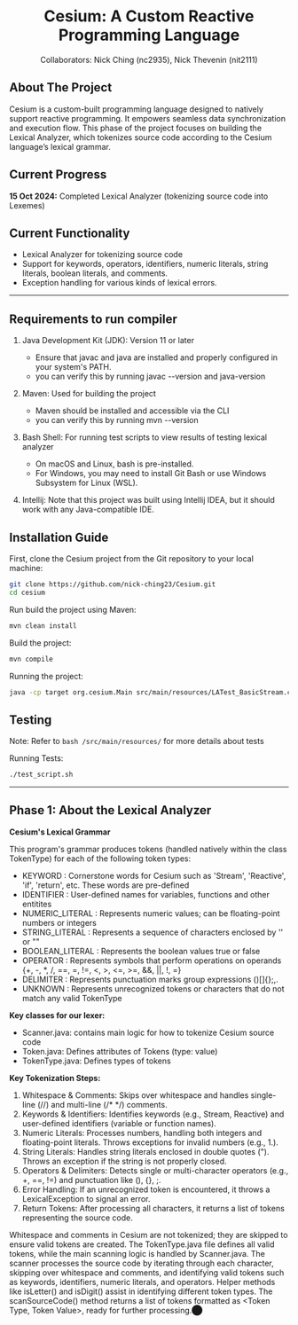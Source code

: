 <h1 align="center">Cesium: A Custom Reactive Programming Language</h1>
<p align="center">
Collaborators: Nick Ching (nc2935), Nick Thevenin (nit2111) 
</p>




## About The Project

Cesium is a custom-built programming language designed to natively support reactive programming. It empowers seamless data synchronization and execution flow. This phase of the project focuses on building the Lexical Analyzer, which tokenizes source code according to the Cesium language’s lexical grammar.



## **Current Progress**
   **15 Oct 2024:** Completed Lexical Analyzer (tokenizing source code into Lexemes)




## **Current Functionality**
- Lexical Analyzer for tokenizing source code
- Support for keywords, operators, identifiers, numeric literals, string literals, boolean literals, and comments.
- Exception handling for various kinds of lexical errors.


---

## **Requirements to run compiler**
1. Java Development Kit (JDK): Version 11 or later
   - Ensure that javac and java are installed and properly configured in your system's PATH.
   - you can verify this by running javac --version and java-version

2. Maven: Used for building the project
   - Maven should be installed and accessible via the CLI
   - you can verify this by running mvn --version
  
3. Bash Shell: For running test scripts to view results of testing lexical analyzer
   - On macOS and Linux, bash is pre-installed.
   - For Windows, you may need to install Git Bash or use Windows Subsystem for Linux (WSL).
  
4. Intellij: Note that this project was built using Intellij IDEA, but it should work with any Java-compatible IDE. 




## **Installation Guide** 

First, clone the Cesium project from the Git repository to your local machine:

```bash
git clone https://github.com/nick-ching23/Cesium.git
cd cesium
```

Run build the project using Maven: 
```bash
mvn clean install

````

Build the project: 
```bash
mvn compile
```

Running the project: 
```bash
java -cp target org.cesium.Main src/main/resources/LATest_BasicStream.ces

```

## **Testing**

Note: Refer to  ```bash /src/main/resources/``` for more details about tests 


Running Tests: 
```bash
./test_script.sh
```

---

## **Phase 1: About the Lexical Analyzer**

**Cesium's Lexical Grammar**

This program's grammar produces tokens (handled natively within the class TokenType) for each of the following token types: 

 -  KEYWORD : Cornerstone words for Cesium such as 'Stream', 'Reactive', 'if', 'return', etc. These words are pre-defined
 -  IDENTIFIER : User-defined names for variables, functions and other entitites
 -  NUMERIC_LITERAL : Represents numeric values; can be floating-point numbers or integers
 -  STRING_LITERAL : Represents a sequence of characters enclosed by '' or "" 
 -  BOOLEAN_LITERAL : Represents the boolean values true or false
 -  OPERATOR : Represents symbols that perform operations on operands {+, -, *, /, ==, =, !=, <, >, <=, >=, &&, ||, !, =}
 -  DELIMITER : Represents punctuation marks group expressions ()[]{};,.
 -  UNKNOWN : Represents unrecognized tokens or characters that do not match any valid TokenType


**Key classes for our lexer:**
- Scanner.java: contains main logic for how to tokenize Cesium source code
- Token.java: Defines attributes of Tokens (type: value)
- TokenType.java: Defines types of tokens


**Key Tokenization Steps:**
1.	Whitespace & Comments: Skips over whitespace and handles single-line (//) and multi-line (/* */) comments.
2.	Keywords & Identifiers: Identifies keywords (e.g., Stream, Reactive) and user-defined identifiers (variable or function names).
3.	Numeric Literals: Processes numbers, handling both integers and floating-point literals. Throws exceptions for invalid numbers (e.g., 1.).
4.	String Literals: Handles string literals enclosed in double quotes ("). Throws an exception if the string is not properly closed.
5.	Operators & Delimiters: Detects single or multi-character operators (e.g., +, ==, !=) and punctuation like (), {}, ;.
6.	Error Handling:	If an unrecognized token is encountered, it throws a LexicalException to signal an error.
7.	Return Tokens: After processing all characters, it returns a list of tokens representing the source code.



Whitespace and comments in Cesium are not tokenized; they are skipped to ensure valid tokens are created. The TokenType.java file defines all valid tokens, while the main scanning logic is handled by Scanner.java. The scanner processes the source code by iterating through each character, skipping over whitespace and comments, and identifying valid tokens such as keywords, identifiers, numeric literals, and operators. Helper methods like isLetter() and isDigit() assist in identifying different token types. The scanSourceCode() method returns a list of tokens formatted as <Token Type, Token Value>, ready for further processing.​⬤
